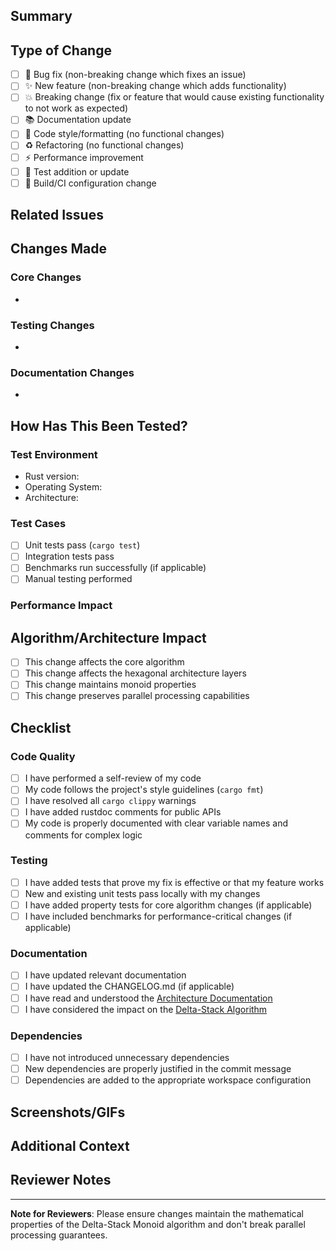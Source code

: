 ## Summary

<!-- Briefly describe what this PR accomplishes and why it's needed -->

## Type of Change

<!-- Mark with an `x` all that apply -->

- [ ] 🐛 Bug fix (non-breaking change which fixes an issue)
- [ ] ✨ New feature (non-breaking change which adds functionality)
- [ ] 💥 Breaking change (fix or feature that would cause existing functionality to not work as expected)
- [ ] 📚 Documentation update
- [ ] 🎨 Code style/formatting (no functional changes)
- [ ] ♻️ Refactoring (no functional changes)
- [ ] ⚡ Performance improvement
- [ ] 🧪 Test addition or update
- [ ] 🔧 Build/CI configuration change

## Related Issues

<!-- Link to related issues using GitHub's closing keywords if applicable -->
<!-- Example: "Closes #123" or "Fixes #456" -->

## Changes Made

<!-- Provide a detailed list of changes -->

### Core Changes
- 

### Testing Changes
- 

### Documentation Changes
- 

## How Has This Been Tested?

<!-- Describe the tests you ran to verify your changes -->

### Test Environment
- Rust version: 
- Operating System: 
- Architecture: 

### Test Cases
- [ ] Unit tests pass (`cargo test`)
- [ ] Integration tests pass
- [ ] Benchmarks run successfully (if applicable)
- [ ] Manual testing performed

### Performance Impact
<!-- If this change affects performance, provide benchmark results -->

## Algorithm/Architecture Impact

<!-- For changes affecting the core Delta-Stack Monoid algorithm or system architecture -->

- [ ] This change affects the core algorithm
- [ ] This change affects the hexagonal architecture layers
- [ ] This change maintains monoid properties
- [ ] This change preserves parallel processing capabilities

## Checklist

### Code Quality
- [ ] I have performed a self-review of my code
- [ ] My code follows the project's style guidelines (`cargo fmt`)
- [ ] I have resolved all `cargo clippy` warnings
- [ ] I have added rustdoc comments for public APIs
- [ ] My code is properly documented with clear variable names and comments for complex logic

### Testing
- [ ] I have added tests that prove my fix is effective or that my feature works
- [ ] New and existing unit tests pass locally with my changes
- [ ] I have added property tests for core algorithm changes (if applicable)
- [ ] I have included benchmarks for performance-critical changes (if applicable)

### Documentation
- [ ] I have updated relevant documentation
- [ ] I have updated the CHANGELOG.md (if applicable)
- [ ] I have read and understood the [Architecture Documentation](docs/ARCHITECTURE.md)
- [ ] I have considered the impact on the [Delta-Stack Algorithm](docs/DELTA_STACK_ALGORITHM.md)

### Dependencies
- [ ] I have not introduced unnecessary dependencies
- [ ] New dependencies are properly justified in the commit message
- [ ] Dependencies are added to the appropriate workspace configuration

## Screenshots/GIFs

<!-- If applicable, add screenshots or GIFs to help explain your changes -->

## Additional Context

<!-- Add any other context about the pull request here -->

## Reviewer Notes

<!-- Optional: Any specific areas you'd like reviewers to focus on -->

---

**Note for Reviewers**: Please ensure changes maintain the mathematical properties of the Delta-Stack Monoid algorithm and don't break parallel processing guarantees.